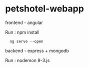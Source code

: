 # petshotel-webapp
frontend - angular


Run : npm install


      ng serve --open


backend - express + mongodb


Run : nodemon 9-3.js

